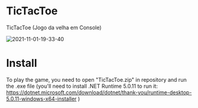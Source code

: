 #       TicTacToe
TicTacToe (Jogo da velha em Console)

![2021-11-01-19-33-40](https://user-images.githubusercontent.com/91505442/139751273-efce27d7-f285-41c5-ba84-c1c38196e8e1.gif)


# Install
To play the game, you need to open "TicTacToe.zip" in repository and run the .exe file (you'll need to install .NET Runtime 5.0.11 to run it: https://dotnet.microsoft.com/download/dotnet/thank-you/runtime-desktop-5.0.11-windows-x64-installer )
